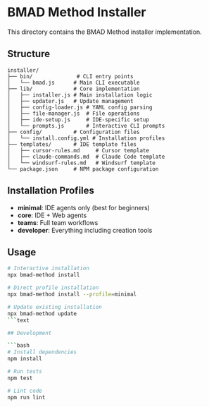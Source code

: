 # BMAD Method Installer

This directory contains the BMAD Method installer implementation.

## Structure

```text
installer/
├── bin/              # CLI entry points
│   └── bmad.js      # Main CLI executable
├── lib/             # Core implementation
│   ├── installer.js # Main installation logic
│   ├── updater.js   # Update management
│   ├── config-loader.js # YAML config parsing
│   ├── file-manager.js  # File operations
│   ├── ide-setup.js     # IDE-specific setup
│   └── prompts.js       # Interactive CLI prompts
├── config/          # Configuration files
│   └── install.config.yml # Installation profiles
├── templates/       # IDE template files
│   ├── cursor-rules.md     # Cursor template
│   ├── claude-commands.md  # Claude Code template
│   └── windsurf-rules.md   # Windsurf template
└── package.json     # NPM package configuration
```

## Installation Profiles

- **minimal**: IDE agents only (best for beginners)
- **core**: IDE + Web agents
- **teams**: Full team workflows
- **developer**: Everything including creation tools

## Usage

```bash
# Interactive installation
npx bmad-method install

# Direct profile installation
npx bmad-method install --profile=minimal

# Update existing installation
npx bmad-method update
```text

## Development

```bash
# Install dependencies
npm install

# Run tests
npm test

# Lint code
npm run lint
```
